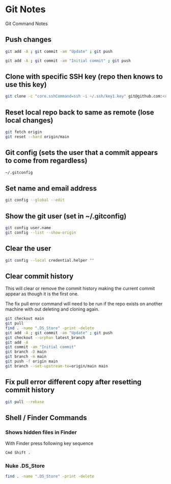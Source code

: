 # Git Notes

Git Command Notes

## Push changes

```bash
git add -A ; git commit -am "Update" ; git push
```

```bash
git add -A ; git commit -am "Initial commit" ; git push
```

## Clone with specific SSH key (repo then knows to use this key)

```bash
git clone -c "core.sshCommand=ssh -i ~/.ssh/key1.key" git@github.com:<repo>/<repo.git>.git
```

## Reset local repo back to same as remote (lose local changes)

```bash
git fetch origin
git reset --hard origin/main
```

## Git config (sets the user that a commit appears to come from regardless)

```bash
~/.gitconfig
```

## Set name and email address

```bash
git config --global --edit
```

## Show the git user (set in ~/.gitconfig)

```bash
git config user.name
git config --list --show-origin
```

## Clear the user

```bash
git config --local credential.helper ""
```

## Clear commit history

This will clear or remove the commit history making the current commit appear as though it is the first one.

The fix pull error command will need to be run if the repo exists on another machine with out deleting and cloning again.

```bash
git checkout main
git pull
find . -name ".DS_Store" -print -delete
git add -A ; git commit -am "Update" ; git push
git checkout --orphan latest_branch
git add -A
git commit -am "Initial commit"
git branch -D main
git branch -m main
git push -f origin main
git branch --set-upstream-to=origin/main main
```

## Fix pull error different copy after resetting commit history

```bash
git pull --rebase
```

## Shell / Finder Commands

### Shows hidden files in Finder

With Finder press following key sequence

```bash
Cmd Shift . 
```

### Nuke .DS_Store

```bash
find . -name ".DS_Store" -print -delete
```
